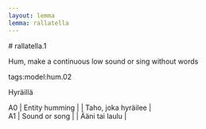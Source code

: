 ```yaml
---
layout: lemma
lemma: rallatella
---
```


<div class="sense">
# <span class="sensename">rallatella.1</span>

<span class="description">Hum, make a continuous low sound or sing without words</span>

tags:model:hum.02

<span class="description">Hyräillä</span>

A0 | Entity humming |   | Taho, joka hyräilee |  
A1 | Sound or song |   | Ääni tai laulu |  

</div>

